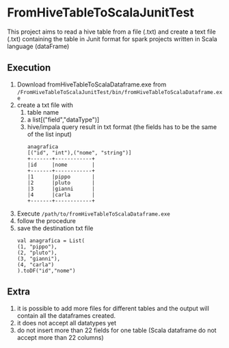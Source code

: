 # FromHiveTableToScalaJunitTest
This project aims to read a hive table from a file (.txt) and create a text file (.txt) containing the table in Junit format for spark projects written in Scala language (dataFrame)


## Execution

1. Download fromHiveTableToScalaDataframe.exe from `/FromHiveTableToScalaJunitTest/bin/fromHiveTableToScalaDataframe.exe`
2. create a txt file with
    1. table name
    2. a list[("field","dataType")]
    3. hive/impala query result in txt format (the fields has to be the same of the list input)
        ```
        anagrafica
        [("id", "int"),("nome", "string")]
        +-------+------------+
        |id     |nome        |
        +-------+------------+
        |1      |pippo	     |
        |2      |pluto	     |
        |3      |gianni	     |
        |4      |carla	     |
        +-------+------------+
        ```
4. Execute `/path/to/fromHiveTableToScalaDataframe.exe`
5. follow the procedure
6. save the destination txt file
    ```
    val anagrafica = List(
    (1,	"pippo"),
    (2,	"pluto"),
    (3,	"gianni"),
    (4,	"carla")
    ).toDF("id","nome")
    ```
    
## Extra

1. it is possible to add more files for different tables and the output will contain all the dataframes created.
2. it does not accept all datatypes yet
3. do not insert more than 22 fields for one table (Scala dataframe do not accept more than 22 columns)
